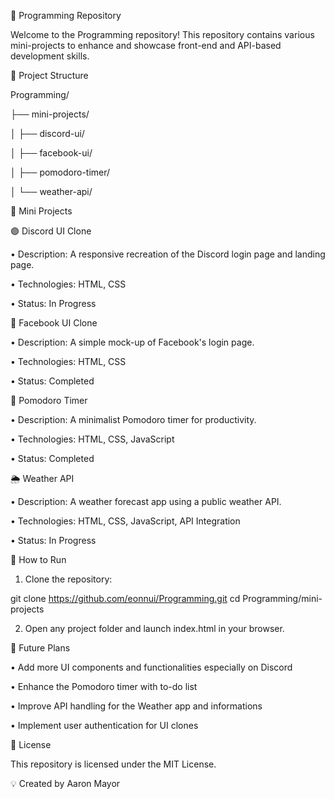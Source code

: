 ﻿📂 Programming Repository

Welcome to the Programming repository! This repository contains various mini-projects to enhance and showcase front-end and API-based development skills.

📁 Project Structure

Programming/

├── mini-projects/

│   ├── discord-ui/

│   ├── facebook-ui/

│   ├── pomodoro-timer/

│   └── weather-api/

📌 Mini Projects

🟣 Discord UI Clone

• Description: A responsive recreation of the Discord login page and landing page.

• Technologies: HTML, CSS

• Status: In Progress

🔵 Facebook UI Clone

• Description: A simple mock-up of Facebook's login page.

• Technologies: HTML, CSS

• Status: Completed

🍅 Pomodoro Timer

• Description: A minimalist Pomodoro timer for productivity.

• Technologies: HTML, CSS, JavaScript

• Status: Completed

🌦️ Weather API

• Description: A weather forecast app using a public weather API.

• Technologies: HTML, CSS, JavaScript, API Integration

• Status: In Progress

🚀 How to Run

1. Clone the repository:

git clone https://github.com/eonnui/Programming.git
cd Programming/mini-projects

2. Open any project folder and launch index.html in your browser.

📖 Future Plans

• Add more UI components and functionalities especially on Discord

• Enhance the Pomodoro timer with to-do list

• Improve API handling for the Weather app and informations

• Implement user authentication for UI clones

📜 License

This repository is licensed under the MIT License.

💡 Created by Aaron Mayor

